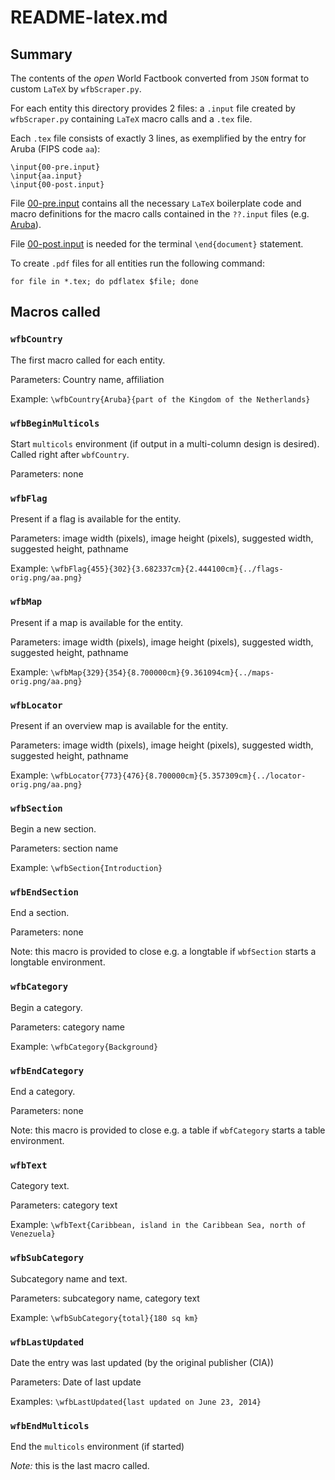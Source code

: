 
# README-latex.md


## Summary

The contents of the _open_ World Factbook converted from ``JSON`` format to custom
``LaTeX`` by ``wfbScraper.py``. 

For each entity this directory provides 2 files: a ``.input`` file created by
``wfbScraper.py`` containing ``LaTeX`` macro calls and a ``.tex`` file.

Each ``.tex`` file consists of exactly 3 lines, as exemplified by the entry for 
Aruba (FIPS code ``aa``):

    \input{00-pre.input}
    \input{aa.input}
    \input{00-post.input}

File [00-pre.input](geos.tex/00-pre.input) contains all the necessary ``LaTeX``
boilerplate code and macro definitions for the macro calls contained in
the ``??.input`` files (e.g. [Aruba](geos.tex/aa.input)).

File [00-post.input](geos.tex/00-post.input) is needed for 
the terminal ``\end{document}`` statement.

To create ``.pdf`` files for all entities run the following command:

    for file in *.tex; do pdflatex $file; done 


## Macros called

### ``wfbCountry``

The first macro called for each entity. 

Parameters: Country name, affiliation

Example: ``\wfbCountry{Aruba}{part of the Kingdom of the Netherlands}``


### ``wfbBeginMulticols``

Start ``multicols`` environment (if output in a multi-column design is desired). 
Called right after ``wbfCountry``.

Parameters: none


### ``wfbFlag``

Present if a flag is available for the entity.

Parameters: image width (pixels), image height (pixels),
suggested width, suggested height, pathname

Example: ``\wfbFlag{455}{302}{3.682337cm}{2.444100cm}{../flags-orig.png/aa.png}``


### ``wfbMap``

Present if a map is available for the entity.

Parameters: image width (pixels), image height (pixels),
suggested width, suggested height, pathname

Example: ``\wfbMap{329}{354}{8.700000cm}{9.361094cm}{../maps-orig.png/aa.png}``


### ``wfbLocator``

Present if an overview map is available for the entity.

Parameters: image width (pixels), image height (pixels),
suggested width, suggested height, pathname

Example: ``\wfbLocator{773}{476}{8.700000cm}{5.357309cm}{../locator-orig.png/aa.png}``


### ``wfbSection``

Begin a new section.

Parameters: section name

Example: ``\wfbSection{Introduction}``

    
### ``wfbEndSection``

End a section.

Parameters: none

Note: this macro is provided to close e.g. a longtable if ``wbfSection``
starts a longtable environment. 


### ``wfbCategory``

Begin a category.

Parameters: category name

Example: ``\wfbCategory{Background}``


### ``wfbEndCategory``

End a category.

Parameters: none

Note: this macro is provided to close e.g. a table if ``wbfCategory``
starts a table environment. 


### ``wfbText``

Category text.

Parameters: category text

Example: ``\wfbText{Caribbean, island in the Caribbean Sea, north of Venezuela}``


### ``wfbSubCategory``

Subcategory name and text.

Parameters: subcategory name, category text

Example: ``\wfbSubCategory{total}{180 sq km}``


### ``wfbLastUpdated``

Date the entry was last updated (by the original publisher (CIA))

Parameters: Date of last update

Examples: ``\wfbLastUpdated{last updated on June 23, 2014}``


### ``wfbEndMulticols``

End the ``multicols`` environment (if started)

*Note:* this is the last macro called.

